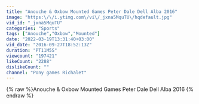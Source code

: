 ```yaml
---
title: "Anouche & Oxbow Mounted Games Peter Dale Dell Alba 2016"
image: "https:\/\/i.ytimg.com\/vi\/_jxna5MquTU\/hqdefault.jpg"
vid_id: "_jxna5MquTU"
categories: "Sports"
tags: ["Anouche","Oxbow","Mounted"]
date: "2022-03-19T13:31:40+03:00"
vid_date: "2016-09-27T18:52:13Z"
duration: "PT11M5S"
viewcount: "197421"
likeCount: "2288"
dislikeCount: ""
channel: "Pony games Richalet"
---
```

{% raw %}Anouche & Oxbow Mounted Games Peter Dale Dell Alba 2016 {% endraw %}
